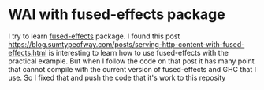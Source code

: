 # WAI with fused-effects package

I try to learn [fused-effects](https://github.com/fused-effects/fused-effects) package. I found this post https://blog.sumtypeofway.com/posts/serving-http-content-with-fused-effects.html is interesting to learn how to use fused-effects with the practical example. But when I follow the code on that post it has many point that cannot compile with the current version of fused-effects and GHC that I use. So I fixed that and push the code that it's work to this reposity
